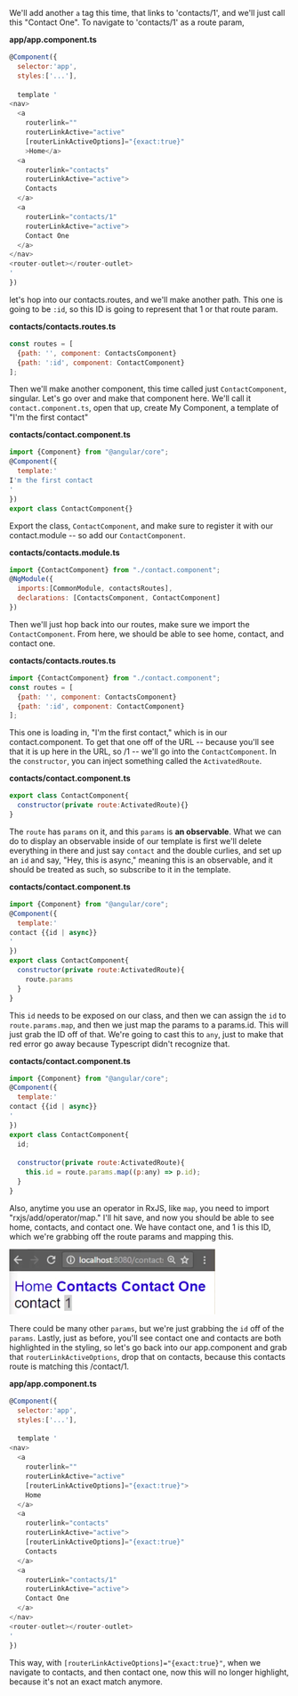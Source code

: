 We'll add another `a` tag this time, that links to 'contacts/1', and we'll just call this "Contact One". To navigate to 'contacts/1' as a route param,

**app/app.component.ts**
```javascript
@Component({
  selector:'app',
  styles:['...'],

  template '
<nav>
  <a 
    routerlink=""
    routerLinkActive="active"
    [routerLinkActiveOptions]="{exact:true}"
    >Home</a>
  <a
    routerlink="contacts" 
    routerLinkActive="active">
    Contacts
  </a>
  <a
    routerLink="contacts/1"
    routerLinkActive="active">
    Contact One
  </a>
</nav>
<router-outlet></router-outlet>
'
})
```

let's hop into our contacts.routes, and we'll make another path. This one is going to be `:id`, so this ID is going to represent that 1 or that route param.

**contacts/contacts.routes.ts**
```javascript
const routes = [
  {path: '', component: ContactsComponent}
  {path: ':id', component: ContactComponent}
];
```

Then we'll make another component, this time called just `ContactComponent`, singular. Let's go over and make that component here. We'll call it `contact.component.ts`, open that up, create My Component, a template of "I'm the first contact"

**contacts/contact.component.ts**
```javascript
import {Component} from "@angular/core";
@Component({
  template:'
I'm the first contact
'
})
export class ContactComponent{}
```

Export the class, `ContactComponent`, and make sure to register it with our contact.module -- so add our `ContactComponent`.

**contacts/contacts.module.ts**
```javascript
import {ContactComponent} from "./contact.component";
@NgModule({
  imports:[CommonModule, contactsRoutes],
  declarations: [ContactsComponent, ContactComponent]
})
```

Then we'll just hop back into our routes, make sure we import the `ContactComponent`. From here, we should be able to see home, contact, and contact one.

**contacts/contacts.routes.ts**
```javascript
import {ContactComponent} from "./contact.component";
const routes = [
  {path: '', component: ContactsComponent}
  {path: ':id', component: ContactComponent}
];
```

This one is loading in, "I'm the first contact," which is in our contact.component. To get that one off of the URL -- because you'll see that it is up here in the URL, so /1 -- we'll go into the `ContactComponent`. In the `constructor`, you can inject something called the `ActivatedRoute`.

**contacts/contact.component.ts**
```javascript
export class ContactComponent{
  constructor(private route:ActivatedRoute){}
}
```

The `route` has `params` on it, and this `params` is **an observable**. What we can do to display an observable inside of our template is first we'll delete everything in there and just say `contact` and the double curlies, and set up an `id` and say, "Hey, this is async," meaning this is an observable, and it should be treated as such, so subscribe to it in the template.

**contacts/contact.component.ts**
```javascript
import {Component} from "@angular/core";
@Component({
  template:'
contact {{id | async}}
'
})
export class ContactComponent{
  constructor(private route:ActivatedRoute){
    route.params
  }
}
```

This `id` needs to be exposed on our class, and then we can assign the `id` to `route.params.map`, and then we just map the params to a params.id. This will just grab the ID off of that. We're going to cast this to `any`, just to make that red error go away because Typescript didn't recognize that.

**contacts/contact.component.ts**
```javascript
import {Component} from "@angular/core";
@Component({
  template:'
contact {{id | async}}
'
})
export class ContactComponent{
  id;

  constructor(private route:ActivatedRoute){
    this.id = route.params.map((p:any) => p.id);
  }
}
```

Also, anytime you use an operator in RxJS, like `map`, you need to import "rxjs/add/operator/map." I'll hit save, and now you should be able to see home, contacts, and contact one. We have contact one, and 1 is this ID, which we're grabbing off the route params and mapping this.

![Browser Output](../images/angular-2-use-params-from-angular-2-routes-inside-of-components-output.png)

There could be many other `params`, but we're just grabbing the `id` off of the `params`. Lastly, just as before, you'll see contact one and contacts are both highlighted in the styling, so let's go back into our app.component and grab that `routerLinkActiveOptions`, drop that on contacts, because this contacts route is matching this /contact/1.

**app/app.component.ts**
```javascript
@Component({
  selector:'app',
  styles:['...'],

  template '
<nav>
  <a 
    routerlink=""
    routerLinkActive="active"
    [routerLinkActiveOptions]="{exact:true}">
    Home
  </a>
  <a
    routerlink="contacts" 
    routerLinkActive="active">
    [routerLinkActiveOptions]="{exact:true}"
    Contacts
  </a>
  <a
    routerLink="contacts/1"
    routerLinkActive="active">
    Contact One
  </a>
</nav>
<router-outlet></router-outlet>
'
})
```

This way, with `[routerLinkActiveOptions]="{exact:true}"`, when we navigate to contacts, and then contact one, now this will no longer highlight, because it's not an exact match anymore.